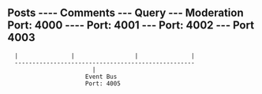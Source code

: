 Posts         ---- Comments     --- Query       --- Moderation
Port: 4000    ---- Port: 4001   --- Port: 4002  --- Port 4003
--------------------------------------------------------------
      |               |                 |               |
      ---------------------------------------------------
                            |
                          Event Bus
                          Port: 4005
